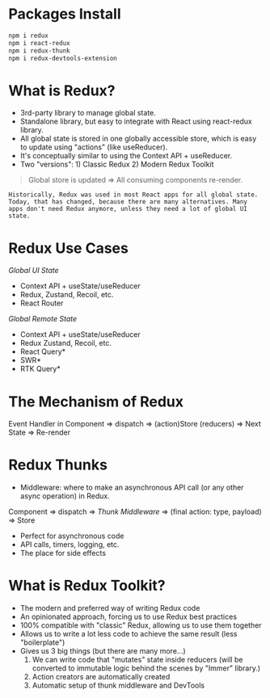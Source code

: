 # Packages Install

```bash
npm i redux
npm i react-redux
npm i redux-thunk
npm i redux-devtools-extension
```

# What is Redux?

-   3rd-party library to manage global state.
-   Standalone library, but easy to integrate with React using react-redux library.
-   All global state is stored in one globally accessible store, which is easy to update using "actions" (like useReducer).
-   It's conceptually similar to using the Context API + useReducer.
-   Two "versions": 1) Classic Redux 2) Modern Redux Toolkit

> Global store is updated => All consuming components re-render.

    Historically, Redux was used in most React apps for all global state. Today, that has changed, because there are many alternatives. Many apps don't need Redux anymore, unless they need a lot of global UI state.

# Redux Use Cases

_Global UI State_

-   Context API + useState/useReducer
-   Redux, Zustand, Recoil, etc.
-   React Router

_Global Remote State_

-   Context API + useState/useReducer
-   Redux Zustand, Recoil, etc.
-   React Query\*
-   SWR\*
-   RTK Query\*

# The Mechanism of Redux

Event Handler in Component => dispatch => (action)Store (reducers) => Next State => Re-render

# Redux Thunks

-   Middleware: where to make an asynchronous API call (or any other async operation) in Redux.

Component => dispatch => _Thunk Middleware_ => (final action: type, payload) => Store

-   Perfect for asynchronous code
-   API calls, timers, logging, etc.
-   The place for side effects

# What is Redux Toolkit?

-   The modern and preferred way of writing Redux code
-   An opinionated approach, forcing us to use Redux best practices
-   100% compatible with "classic" Redux, allowing us to use them together
-   Allows us to write a lot less code to achieve the same result (less "boilerplate")
-   Gives us 3 big things (but there are many more...)
    1. We can write code that "mutates" state inside reducers (will be converted to immutable logic behind the scenes by "Immer" library.)
    2. Action creators are automatically created
    3. Automatic setup of thunk middleware and DevTools
